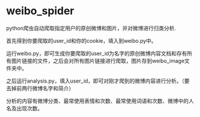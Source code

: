 # weibo_spider
python爬虫自动爬取指定用户的原创微博和图片，并对微博进行归类分析.

首先得到你要爬取的user_id和你的cookie，填入到weibo.py中。

运行weibo.py，即可生成你要爬取的user_id为名字的原创微博内容文档和存有所有图片链接的文件，之后会对所有图片链接进行爬取，图片存到weibo_image文件夹中。

之后运行analysis.py，填入user_id，即可对刚才爬到的微博内容进行分析。（要去掉前两行微博名字和简介）

分析的内容有微博分类、最常使用表情和次数、最常使用词语和次数、微博中的人名及出现次数。
